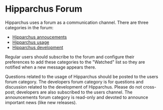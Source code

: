 <!--
 Licensed to the Hipparchus project under one or more
 contributor license agreements.  See the NOTICE file distributed with
 this work for additional information regarding copyright ownership.
 The Hipparchus project licenses this file to You under the Apache License, Version 2.0
 (the "License"); you may not use this file except in compliance with
 the License.  You may obtain a copy of the License at

      https://www.apache.org/licenses/LICENSE-2.0

 Unless required by applicable law or agreed to in writing, software
 distributed under the License is distributed on an "AS IS" BASIS,
 WITHOUT WARRANTIES OR CONDITIONS OF ANY KIND, either express or implied.
 See the License for the specific language governing permissions and
 limitations under the License.
-->
# Hipparchus Forum

Hipparchus uses a forum as a communication channel. There are three categories
in the forum:

  * [Hipparchus annoucements](https://forum.orekit.org/c/hipparchus-announcements)
  * [Hipparchus usage](https://forum.orekit.org/c/hipparchus-usage)
  * [Hipparchus development](https://forum.orekit.org/c/hipparchus-development)

Regular users should subscribe to the forum and configure
their preferences to add these categories to the "Watched" list so they are
notified when a new message appears there.

Questions related to the usage of Hipparchus should be posted to the
users forum category. The developers forum category
is for questions and discussion related to the development of Hipparchus.
Please do not cross-post; developers are also subscribed to the users channel.
The announcements forum category is read-only
and devoted to announce important news (like new releases).
